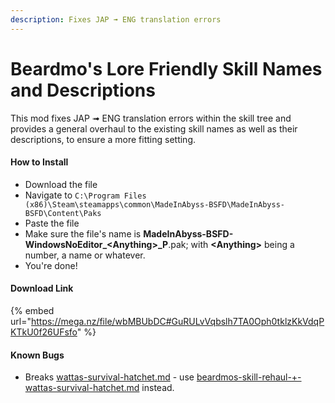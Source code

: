 ```yaml
---
description: Fixes JAP ➟ ENG translation errors
---
```


# Beardmo's Lore Friendly Skill Names and Descriptions

This mod fixes JAP ➟ ENG translation errors within the skill tree and provides a general overhaul to the existing skill names as well as their descriptions, to ensure a more fitting setting.

#### How to Install

* Download the file
* Navigate to `C:\Program Files (x86)\Steam\steamapps\common\MadeInAbyss-BSFD\MadeInAbyss-BSFD\Content\Paks`
* Paste the file
* Make sure the file's name is **MadeInAbyss-BSFD-WindowsNoEditor\_\<Anything>\_P**.pak; with **\<Anything>** being a number, a name or whatever.
* You're done!

#### Download Link

{% embed url="https://mega.nz/file/wbMBUbDC#GuRULvVqbslh7TA0Oph0tklzKkVdqPKTkU0f26UFsfo" %}

#### Known Bugs

* Breaks [wattas-survival-hatchet.md](wattas-survival-hatchet.md "mention") - use [beardmos-skill-rehaul-+-wattas-survival-hatchet.md](beardmos-skill-rehaul-+-wattas-survival-hatchet.md "mention") instead.&#x20;
